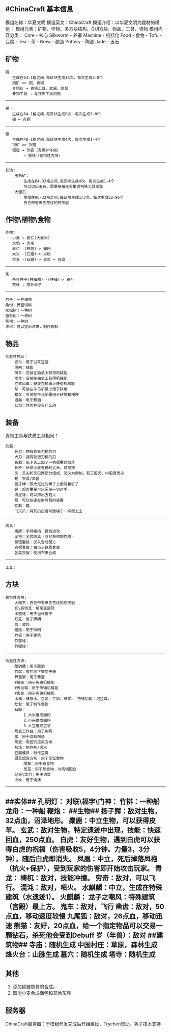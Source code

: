 #ChinaCraft
基本信息
----
  模组名称：华夏文明
  模组英文：ChinaCraft
  模组介绍：以华夏文明为题材的模组！
  模组元素：矿物、作物、多方块结构、GUI方块、物品、工具、怪物
  模组内容分类：
  Core - 核心
  Silkworm - 养蚕
  Machine - 机括化
  Food - 食物
    - Tofu - 豆腐
    - Tea - 茶
    - Brew - 酿造
  Pottery - 陶瓷
  Jade - 玉石

矿物
----
    铜：
       生成在64-1格之间,每区块生成16次，每次生成3-8个
       铜矿 >> 铜、青铜
       青铜锭 → 青铜工具、武器、防具
       青铜工具 → 与铁质工具相同
----------
    锡：
       生成在64-1格之间,每区块生成8次，每次生成3-8个
       锡 → 青铜
----------
    银：
       生成在48-1格之间,每区块生成4次，每次生成1-4个
       银矿 >> 银锭
       银锭 → 饰品（有保护作用）
            → 银块（装饰性方块）
----------
    其他：
        玉石矿：
            生成在64-32格之间,每区块生成4次，每次生成1-4个
            可以切出玉石，需要用精准采集或特殊工具采集
        大理石：
            生成在96-32格之间,每区块生成1/3次，每次生成32-96个
            白色带有黑色花纹的石灰岩

作物\植物\食物
----
    作物：
       小麦 → 麦仁(大麦米)
       水稻 → 大米
       麦仁 -(石磨)-> 面粉
       大米 -(石磨)-> 米粉
       大豆 -(石磨)-> 豆浆 → 豆腐
----------
    茶：
       茶叶种子(种植物) -(种植)-> 茶叶
       茶叶 → 茶叶种子
----------
    竹子：一种植物
    桑树：养蚕饲料
    水松树：一种树
    银杉树：一种树
    紫檀：一种树
    漆树：可以提出漆来，制作颜料

## 物品 ##
    功能性物品：
        滤布：用于过来豆渣
        渔网：捕鱼
        风车：安装在轴承上获得机械能
        水车：安装在轴承上获得机械能
        立式风车：安装在轴承上获得机械能
        犁：可装在牛马驴骡上用于耕地
        耧车：可装在牛马驴骡用于耕地和播种
        酒曲：用于酿酒
        红包：然而并没有什么用

## 装备 ##
青铜工具与铁质工具相同！

    武器：
        长刀：拥有较长刀柄的刀
        大刀：拥有较短刀柄的刀
        长戟：长矛头上加了一柄很重的战斧
        长矛：长柄上装有锐利尖头，可投掷
        叉：叉尖和叉巴两部分组成，叉尖为钢制，有三股叉，中股直而尖
        耙：农具/武器
        狼牙棒：硕大无比的棒子上面有着钉子
        锤：超大重量可以压倒一切对手
        流星锤：可以掷出去砸人
        弩：可以快速发射弓箭的装置
        吹箭：略
        飞天爪：将其扔出后可像梯子一样爬上去
----------
    防具：
        盾牌：手持格挡，抵挡进攻
        龙袍：全套防具（与钻石相同性质）
        锁链套装：加入合成配方
        青铜套装：相当于铁质套装
        各类衣服：使用布来合成
----------
    工具：
        
        
## 方块 ##
    装饰性方块:
        大理石：白色带有黑色花纹的石灰岩
        瓦\有色瓦：用来盖屋顶
        木窗格：用于当作窗子
        灯笼：用于照明
        鼎：装饰
        蜡烛：用于照明
        竹板：用于建筑
        竹窗格：
        竹栅栏：

------------
    功能性方块:
        酿酒桶：用于酿酒
        竹席：放在地下等同于床
        养蚕架：用于养蚕
        #轴承：用于传输机械能
        #传动轴：用于传输机械能
        #齿轮：用于传输机械能
        木桶：储存水、豆浆、牛奶、纸浆。 特殊功能：泡豆腐。
        灶台：用于制作食物
        石磨:
            1.大米磨成面粉
            2.小米磨成面粉
            3.大豆磨成豆浆
        陶瓷工作台：用于制陶
        窑：用于烧制陶瓷
        陶瓷：陶瓷的渲染方块
        盐场：制作盐/卤水
        豆腐模具：制作豆腐
        厨具组合方块：用于烹饪食物
            陶锅：用于煮食物
            蒸笼：用于蒸食物，与陶锅配合
        砧板\菜刀：用于切菜
        火堆：用于烧烤

----------
##实体##
        孔明灯：
        对联\福字\门神：
        竹排：一种船
        龙舟：一种船
        鞭炮：
##生物##
        扬子鳄：敌对生物，32点血，沼泽地形。
        麋鹿：中立生物，可以获得皮革。
        玄武：敌对生物，特定遗迹中出现，技能：快速回血，250点血。
        白虎：友好生物，遇到白虎可以获得白虎的祝福（伤害吸收5，4分钟。力量3，3分钟），随后白虎即消失。
        凤凰：中立，死后掉落凤袍（抗火+保护），受到玩家的伤害即开始攻击玩家。
        青龙：
        梼杌：敌对，技能冲撞。
        穷奇：敌对，可以飞行。
        混沌：敌对，喷火。
        水麒麟：中立，生成在特殊建筑（水遗迹1）。
        火麒麟：
        龙子之嘲风：特殊建筑（宫殿）最上方。
        鬼车：敌对，飞行
        凿齿：敌对，50点血，移动速度较慢
        九尾狐：敌对，26点血，移动迅速
        熊猫：友好，20点血，给一个指定物品可以交易一颗钻石，杀死他会受到Debuff
        岁（年兽）：敌对
##建筑物##
        寺庙：随机生成
        中国村庄：草原，森林生成
        烽火台：山脉生成
        墓穴：随机生成
        塔寺：随机生成
----------

## 其他 ##

 1. 添加锁链防具的合成。
 2. 取消小麦合成面包和其他东西

## 服务器 ##
ChinaCraft服务器：于模组开发完成后开始建设，Trychen赞助，耗子技术支持
